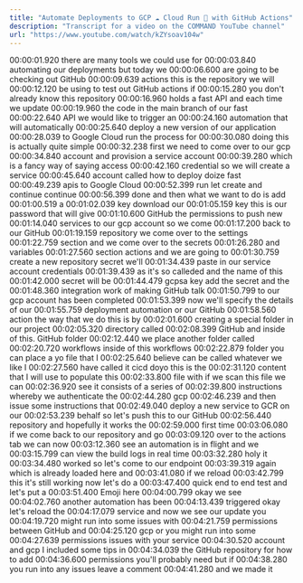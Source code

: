 ```yaml
---
title: "Automate Deployments to GCP ☁️ Cloud Run 🏃 with GitHub Actions"
description: "Transcript for a video on the COMMAND YouTube channel"
url: "https://www.youtube.com/watch/kZYsoav104w"
---
```


00:00:01.920 there are many tools we could use for
00:00:03.840 automating our deployments but today we
00:00:06.600 are going to be checking out GitHub
00:00:09.639 actions this is the repository we will
00:00:12.120 be using to test out GitHub actions if
00:00:15.280 you don't already know this repository
00:00:16.960 holds a fast API and each time we update
00:00:19.960 the code in the main branch of our fast
00:00:22.640 API we would like to trigger an
00:00:24.160 automation that will automatically
00:00:25.640 deploy a new version of our application
00:00:28.039 to Google Cloud run the process for
00:00:30.080 doing this is actually quite simple
00:00:32.238 first we need to come over to our gcp
00:00:34.840 account and provision a service account
00:00:39.280 which is a fancy way of saying access
00:00:42.160 credential so we will create a service
00:00:45.640 account called how to deploy doize fast
00:00:49.239 apis to Google Cloud
00:00:52.399 run let create and continue continue
00:00:56.399 done and then what we want to do is add
00:01:00.519 a
00:01:02.039 key download our
00:01:05.159 key this is our password that will give
00:01:10.600 GitHub the permissions to push new
00:01:14.040 services to our gcp account so we come
00:01:17.200 back to our GitHub
00:01:19.159 repository we come over to the settings
00:01:22.759 section and we come over to the secrets
00:01:26.280 and variables
00:01:27.560 section actions and we are going to
00:01:30.759 create a new repository secret we'll
00:01:34.439 paste in our service account credentials
00:01:39.439 as it's so calleded and the name of this
00:01:42.000 secret will be
00:01:44.479 gcpsa key add the secret and the
00:01:48.360 integration work of making GitHub talk
00:01:50.799 to our gcp account has been completed
00:01:53.399 now we'll specify the details of our
00:01:55.759 deployment automation or our GitHub
00:01:58.560 action the way that we do this is by
00:02:01.600 creating a special folder in our project
00:02:05.320 directory called
00:02:08.399 GitHub and inside of this. GitHub folder
00:02:12.440 we place another folder called
00:02:20.720 workflows inside of this workflows
00:02:22.879 folder you can place a yo file that I
00:02:25.640 believe can be called whatever we like I
00:02:27.560 have called it cicd doyo this is the
00:02:31.120 content that I will use to populate this
00:02:33.800 file with if we scan this file we can
00:02:36.920 see it consists of a series of
00:02:39.800 instructions whereby we authenticate the
00:02:44.280 gcp
00:02:46.239 and then issue some instructions that
00:02:49.040 deploy a new service to GCR on our
00:02:53.239 behalf so let's push this to our GitHub
00:02:56.440 repository and hopefully it works the
00:02:59.000 first time
00:03:06.080 if we come back to our repository and go
00:03:09.120 over to the actions tab we can now
00:03:12.360 see an automation is in flight and we
00:03:15.799 can view the build logs in real time
00:03:32.280 holy it
00:03:34.480 worked so let's come to our endpoint
00:03:39.319 again which is already loaded here and
00:03:41.080 if we reload
00:03:42.799 this it's still working now let's do a
00:03:47.400 quick end to end test and let's put a
00:03:51.400 Emoji here
00:04:00.799 okay we see
00:04:02.760 another automation has been
00:04:13.439 triggered okay let's reload the
00:04:17.079 service and now we see our update you
00:04:19.720 might run into some issues with
00:04:21.759 permissions between GitHub and
00:04:25.120 gcp or you might run into some
00:04:27.639 permissions issues with your service
00:04:30.520 account and gcp I included some tips in
00:04:34.039 the GitHub repository for how to add
00:04:36.600 permissions you'll probably need but if
00:04:38.280 you run into any issues leave a comment
00:04:41.280 and we made it
